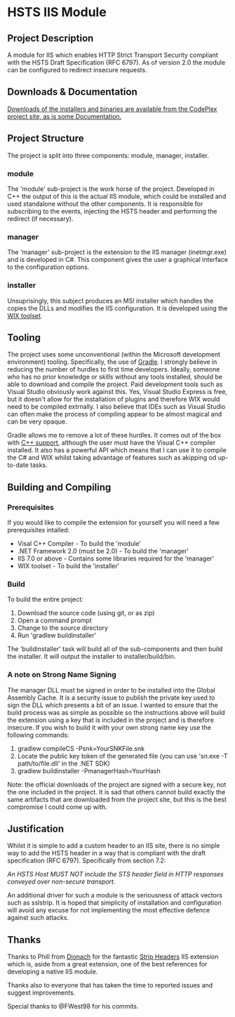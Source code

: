 # HSTS IIS Module #

## Project Description ##
A module for IIS which enables HTTP Strict Transport Security compliant with the HSTS Draft Specification (RFC 6797). As of version 2.0 the module can be configured to redirect insecure requests.

## Downloads & Documentation ##
[Downloads of the installers and binaries are available from the CodePlex project site, as is some Documentation.](https://hstsiis.codeplex.com)

## Project Structure ##
The project is split into three components: module, manager, installer.

### module ###
The 'module' sub-project is the work horse of the project. Developed in C++ the output of this is the actual IIS module, which could be installed and used standalone without the other components. It is responsible for subscribing to the events, injecting the HSTS header and performing the redirect (if necessary).

### manager ###
The 'manager' sub-project is the extension to the IIS manager (inetmgr.exe) and is developed in C#. This component gives the user a graphical interface to the configuration options.

### installer ###
Unsuprisingly, this subject produces an MSI installer which handles the copies the DLLs and modifies the IIS configuration. It is developed using the [WIX toolset](http://wixtoolset.org/).

## Tooling ##
The project uses some unconventional (within the Microsoft development environment) tooling. Specifically, the use of [Gradle](http://www.gradle.org/). I strongly believe in reducing the number of hurdles to first time developers. Ideally, someone who has no prior knowledge or skills without any tools installed, should be able to download and compile the project. Paid development tools such as Visual Studio obviously work against this. Yes, Visual Studio Express is free, but it doesn't allow for the installation of plugins and therefore WIX would need to be compiled extrnally. I also believe that IDEs such as Visual Studio can often make the process of compiling appear to be almost magical and can be very opaque.

Gradle allows me to remove a lot of these hurdles. It comes out of the box with [C++ support](http://www.gradle.org/docs/current/userguide/nativeBinaries.html), although the user must have the Visual C++ compiler installed. It also has a powerful API which means that I can use it to compile the C# and WIX whilst taking advantage of features such as akipping od up-to-date tasks.

## Building and Compiling ##

### Prerequisites ###
If you would like to compile the extension for yourself you will need a few prerequisites intalled:
* Visal C++ Compiler - To build the 'module'
* .NET Framework 2.0 (must be 2.0) - To build the 'manager'
* IIS 7.0 or above - Contains some libraries required for the 'manager'
* WIX toolset - To build the 'installer'

### Build ###
To build the entire project:

1. Download the source code (using git, or as zip)
2. Open a command prompt
3. Change to the source directory
4. Run 'gradlew buildinstaller'

The 'buildinstaller' task will build all of the sub-components and then build the installer. It will output the installer to installer/build/bin.

### A note on Strong Name Signing ###
The manager DLL must be signed in order to be installed into the Global Assembly Cache. It is a security issue to publish the private key used to sign the DLL which presents a bit of an issue. I wanted to ensure that the build process was as simple as possible so the instructions above will build the extension using a key that is included in the project and is therefore insecure. If you wish to build it with your own strong name key use the following commands:

1. gradlew compileCS -Psnk=YourSNKFile.snk
2. Locate the public key token of the generated file (you can use 'sn.exe -T path/to/file.dll' in the .NET SDK)
3. gradlew buildinstaller -PmanagerHash=YourHash

Note: the official downloads of the project are signed with a secure key, not the one included in the project. It is sad that others cannot build exactly the same artifacts that are downloaded from the project site, but this is the best compromise I could come up with. 

## Justification ##
Whilst it is simple to add a custom header to an IIS site, there is no simple way to add the HSTS header in a way that is compliant with the draft specification (RFC 6797). Specifically from section 7.2:

_An HSTS Host MUST NOT include the STS header field in HTTP responses conveyed over non-secure transport._

An additional driver for such a module is the seriousness of attack vectors such as sslstrip. It is hoped that simplicity of installation and configuration will avoid any excuse for not implementing the most effective defence against such attacks.

## Thanks ##

Thanks to Phill from [Dionach](http://www.dionach.com/) for the fantastic [Strip Headers](https://github.com/Dionach/StripHeaders/) IIS extension which is, aside from a great extension, one of the best references for developing a native IIS module.

Thanks also to everyone that has taken the time to reported issues and suggest improvements.

Special thanks to @FWest98 for his commits.
